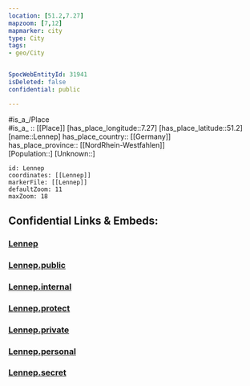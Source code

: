 ```yaml
---
location: [51.2,7.27] 
mapzoom: [7,12] 
mapmarker: city 
type: City
tags:
- geo/City


SpocWebEntityId: 31941
isDeleted: false
confidential: public

---
```

#is_a_/Place  
#is_a_ :: [[Place]] 
[has_place_longitude::7.27] 
[has_place_latitude::51.2] 
[name::Lennep] 
has_place_country:: [[Germany]]  
has_place_province:: [[NordRhein-Westfahlen]]  
[Population::] 
[Unknown::] 


```leaflet
id: Lennep
coordinates: [[Lennep]] 
markerFile: [[Lennep]] 
defaultZoom: 11 
maxZoom: 18
```


## Confidential Links & Embeds: 

### [Lennep](/_Standards/Earth/Continent/Europe/Europe~Central/Germany/Germany~West/Nordrhein-Westfalen/counties~NW/Remscheid/Lennep.md) 

### [Lennep.public](/_public/Earth/Continent/Europe/Europe~Central/Germany/Germany~West/Nordrhein-Westfalen/counties~NW/Remscheid/Lennep.public.md) 

### [Lennep.internal](/_internal/Earth/Continent/Europe/Europe~Central/Germany/Germany~West/Nordrhein-Westfalen/counties~NW/Remscheid/Lennep.internal.md) 

### [Lennep.protect](/_protect/Earth/Continent/Europe/Europe~Central/Germany/Germany~West/Nordrhein-Westfalen/counties~NW/Remscheid/Lennep.protect.md) 

### [Lennep.private](/_private/Earth/Continent/Europe/Europe~Central/Germany/Germany~West/Nordrhein-Westfalen/counties~NW/Remscheid/Lennep.private.md) 

### [Lennep.personal](/_personal/Earth/Continent/Europe/Europe~Central/Germany/Germany~West/Nordrhein-Westfalen/counties~NW/Remscheid/Lennep.personal.md) 

### [Lennep.secret](/_secret/Earth/Continent/Europe/Europe~Central/Germany/Germany~West/Nordrhein-Westfalen/counties~NW/Remscheid/Lennep.secret.md)

